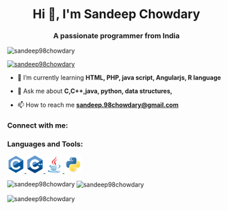 <h1 align="center">Hi 👋, I'm Sandeep Chowdary</h1>
<h3 align="center">A passionate programmer from India</h3>

<p align="left"> <img src="https://komarev.com/ghpvc/?username=sandeep98chowdary&label=Profile%20views&color=0e75b6&style=flat" alt="sandeep98chowdary" /> </p>

<p align="left"> <a href="https://github.com/ryo-ma/github-profile-trophy"><img src="https://github-profile-trophy.vercel.app/?username=sandeep98chowdary" alt="sandeep98chowdary" /></a> </p>

- 🌱 I’m currently learning **HTML, PHP, java script, Angularjs, R language**

- 💬 Ask me about **C,C++,java, python, data structures,**

- 📫 How to reach me **sandeep.98chowdary@gmail.com**

<h3 align="left">Connect with me:</h3>
<p align="left">
</p>

<h3 align="left">Languages and Tools:</h3>
<p align="left"> <a href="https://www.cprogramming.com/" target="_blank" rel="noreferrer"> <img src="https://raw.githubusercontent.com/devicons/devicon/master/icons/c/c-original.svg" alt="c" width="40" height="40"/> </a> <a href="https://www.w3schools.com/cpp/" target="_blank" rel="noreferrer"> <img src="https://raw.githubusercontent.com/devicons/devicon/master/icons/cplusplus/cplusplus-original.svg" alt="cplusplus" width="40" height="40"/> </a> <a href="https://www.java.com" target="_blank" rel="noreferrer"> <img src="https://raw.githubusercontent.com/devicons/devicon/master/icons/java/java-original.svg" alt="java" width="40" height="40"/> </a> <a href="https://www.python.org" target="_blank" rel="noreferrer"> <img src="https://raw.githubusercontent.com/devicons/devicon/master/icons/python/python-original.svg" alt="python" width="40" height="40"/> </a> </p>

<p><img align="left" src="https://github-readme-stats.vercel.app/api/top-langs?username=sandeep98chowdary&show_icons=true&locale=en&layout=compact" alt="sandeep98chowdary" /></p>

<p>&nbsp;<img align="center" src="https://github-readme-stats.vercel.app/api?username=sandeep98chowdary&show_icons=true&locale=en" alt="sandeep98chowdary" /></p>

<p><img align="center" src="https://github-readme-streak-stats.herokuapp.com/?user=sandeep98chowdary&" alt="sandeep98chowdary" /></p>
